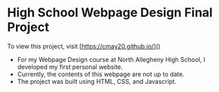 # High School Webpage Design Final Project

To view this project, visit [https://cmay20.github.io/]()

- For my Webpage Design course at North Allegheny High School, I developed my first personal website. 
- Currently, the contents of this webpage are not up to date. 
- The project was built using HTML, CSS, and Javascript. 
